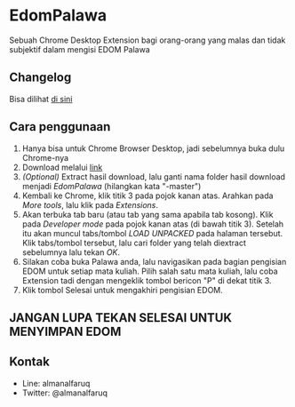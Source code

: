 # EdomPalawa

Sebuah Chrome Desktop Extension bagi orang-orang yang malas dan tidak subjektif dalam mengisi EDOM Palawa

## Changelog
Bisa dilihat [di sini](https://github.com/almanalfaruq/EdomPalawa/blob/master/CHANGELOG.md)

## Cara penggunaan
1. Hanya bisa untuk Chrome Browser Desktop, jadi sebelumnya buka dulu Chrome-nya
2. Download melalui [link](https://github.com/almanalfaruq/EdomPalawa/archive/master.zip)
3. *(Optional)* Extract hasil download, lalu ganti nama folder hasil download menjadi *EdomPalawa* (hilangkan kata "-master")
4. Kembali ke Chrome, klik titik 3 pada pojok kanan atas. Arahkan pada *More tools*, lalu klik pada *Extensions*.
5. Akan terbuka tab baru (atau tab yang sama apabila tab kosong). Klik pada *Developer mode* pada pojok kanan atas (di bawah titik 3). Setelah itu akan muncul tabs/tombol *LOAD UNPACKED* pada halaman tersebut. Klik tabs/tombol tersebut, lalu cari folder yang telah diextract sebelumnya lalu tekan *OK*.
6. Silakan coba buka Palawa anda, lalu navigasikan pada bagian pengisian EDOM untuk setiap mata kuliah. Pilih salah satu mata kuliah, lalu coba Extension tadi dengan mengeklik tombol bericon "P" di dekat titik 3.
7. Klik tombol Selesai untuk mengakhiri pengisian EDOM.

## JANGAN LUPA TEKAN SELESAI UNTUK MENYIMPAN EDOM

## Kontak
* Line: almanalfaruq
* Twitter: @almanalfaruq